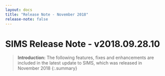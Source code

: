 ```yaml
---
layout: docs
title: "Release Note - November 2018"
release-note: false
---
```


# SIMS Release Note - v2018.09.28.10

> **Introduction:** The following features, fixes and enhancements are included in the latest update to SIMS, which was released in November 2018
{:.summary}
